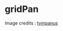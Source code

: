 # gridPan
Image credits : <a href="https://tympanus.net/Development/GridFlowEffect/" target="_blank" >tympanus</a>
